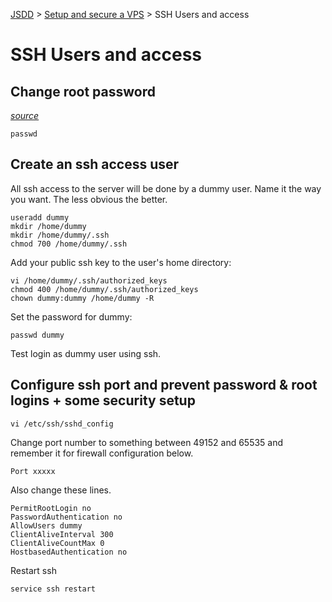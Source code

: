[JSDD](../README.md) &gt; [Setup and secure a VPS](server-security.md) &gt; SSH Users and access

# SSH Users and access

## Change root password

_[source](https://en.wikipedia.org/wiki/Passwd)_

```
passwd
```


## Create an ssh access user

All ssh access to the server will be done by a dummy user. Name it the way you want. The less obvious the better.

```
useradd dummy
mkdir /home/dummy
mkdir /home/dummy/.ssh
chmod 700 /home/dummy/.ssh
```

Add your public ssh key to the user's home directory:

```
vi /home/dummy/.ssh/authorized_keys
chmod 400 /home/dummy/.ssh/authorized_keys
chown dummy:dummy /home/dummy -R
```

Set the password for dummy:

```
passwd dummy
```

Test login as dummy user using ssh.


## Configure ssh port and prevent password & root logins + some security setup

```
vi /etc/ssh/sshd_config
```

Change port number to something between 49152 and 65535 and remember it for firewall configuration below.

```content
Port xxxxx
```

Also change these lines.

```content
PermitRootLogin no
PasswordAuthentication no
AllowUsers dummy
ClientAliveInterval 300
ClientAliveCountMax 0
HostbasedAuthentication no
```

Restart ssh

```
service ssh restart
```
